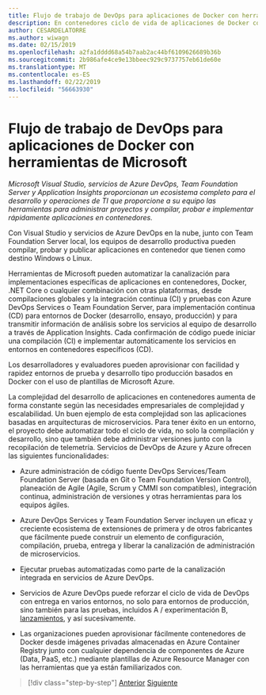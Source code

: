 ```yaml
---
title: Flujo de trabajo de DevOps para aplicaciones de Docker con herramientas de Microsoft
description: En contenedores ciclo de vida de aplicaciones de Docker con el flujo de trabajo de Microsoft Platform y herramientas de DevOps con herramientas de Microsoft
author: CESARDELATORRE
ms.author: wiwagn
ms.date: 02/15/2019
ms.openlocfilehash: a2fa1dddd68a54b7aab2ac44bf6109626689b36b
ms.sourcegitcommit: 2b986afe4ce9e13bbeec929c9737757eb61de60e
ms.translationtype: MT
ms.contentlocale: es-ES
ms.lasthandoff: 02/22/2019
ms.locfileid: "56663930"
---
```

# <a name="docker-application-devops-workflow-with-microsoft-tools"></a>Flujo de trabajo de DevOps para aplicaciones de Docker con herramientas de Microsoft

*Microsoft Visual Studio, servicios de Azure DevOps, Team Foundation Server y Application Insights proporcionan un ecosistema completo para el desarrollo y operaciones de TI que proporcione a su equipo las herramientas para administrar proyectos y compilar, probar e implementar rápidamente aplicaciones en contenedores.*

Con Visual Studio y servicios de Azure DevOps en la nube, junto con Team Foundation Server local, los equipos de desarrollo productiva pueden compilar, probar y publicar aplicaciones en contenedor que tienen como destino Windows o Linux.

Herramientas de Microsoft pueden automatizar la canalización para implementaciones específicas de aplicaciones en contenedores, Docker, .NET Core o cualquier combinación con otras plataformas, desde compilaciones globales y la integración continua (CI) y pruebas con Azure DevOps Services o Team Foundation Server, para implementación continua (CD) para entornos de Docker (desarrollo, ensayo, producción) y para transmitir información de análisis sobre los servicios al equipo de desarrollo a través de Application Insights. Cada confirmación de código puede iniciar una compilación (CI) e implementar automáticamente los servicios en entornos en contenedores específicos (CD).

Los desarrolladores y evaluadores pueden aprovisionar con facilidad y rapidez entornos de prueba y desarrollo tipo producción basados en Docker con el uso de plantillas de Microsoft Azure.

La complejidad del desarrollo de aplicaciones en contenedores aumenta de forma constante según las necesidades empresariales de complejidad y escalabilidad. Un buen ejemplo de esta complejidad son las aplicaciones basadas en arquitecturas de microservicios. Para tener éxito en un entorno, el proyecto debe automatizar todo el ciclo de vida, no solo la compilación y desarrollo, sino que también debe administrar versiones junto con la recopilación de telemetría. Servicios de DevOps de Azure y Azure ofrecen las siguientes funcionalidades:

- Azure administración de código fuente DevOps Services/Team Foundation Server (basada en Git o Team Foundation Version Control), planeación de Agile (Agile, Scrum y CMMI son compatibles), integración continua, administración de versiones y otras herramientas para los equipos ágiles.

- Azure DevOps Services y Team Foundation Server incluyen un eficaz y creciente ecosistema de extensiones de primera y de otros fabricantes que fácilmente puede construir un elemento de configuración, compilación, prueba, entrega y liberar la canalización de administración de microservicios.

- Ejecutar pruebas automatizadas como parte de la canalización integrada en servicios de Azure DevOps.

- Servicios de Azure DevOps puede reforzar el ciclo de vida de DevOps con entrega en varios entornos, no solo para entornos de producción, sino también para las pruebas, incluidos A / experimentación B, [lanzamientos](https://martinfowler.com/bliki/CanaryRelease.html), y así sucesivamente.

- Las organizaciones pueden aprovisionar fácilmente contenedores de Docker desde imágenes privadas almacenadas en Azure Container Registry junto con cualquier dependencia de componentes de Azure (Data, PaaS, etc.) mediante plantillas de Azure Resource Manager con las herramientas que ya están familiarizados con.

>[!div class="step-by-step"]
>[Anterior](../design-develop-containerized-apps/build-aspnet-core-applications-linux-containers-aks-kubernetes.md)
>[Siguiente](docker-application-outer-loop-devops-workflow.md)

